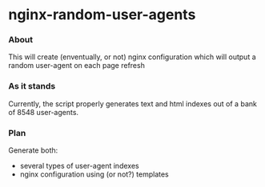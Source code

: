 # nginx-random-user-agents

### About
This will create (enventually, or not) nginx configuration which will output a random user-agent on each page refresh

### As it stands
Currently, the script properly generates text and html indexes out of a bank of 8548 user-agents.

### Plan

Generate both:

- several types of user-agent indexes
- nginx configuration using (or not?) templates


